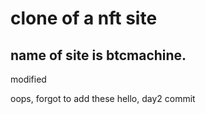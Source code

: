 # clone of a nft site

## name of site is btcmachine.

modified

oops, forgot to add these
hello, day2 commit
